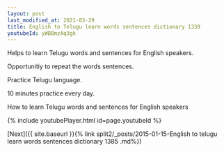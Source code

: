 ```yaml
---
layout: post
last_modified_at: 2021-03-29
title: English to Telugu learn words sentences dictionary 1339 
youtubeId: yWBBmzAq3gk
---
```

 
 
Helps to learn Telugu words and sentences for English speakers.

Opportunitiy to repeat the words sentences. 

Practice Telugu language. 
 
10 minutes practice every day. 
 
How to learn Telugu words and sentences for English speakers 
 
{% include youtubePlayer.html id=page.youtubeId %}
 
 
[Next]({{ site.baseurl }}{% link  split2/_posts/2015-01-15-English to telugu learn words sentences dictionary 1385 .md%})
 
